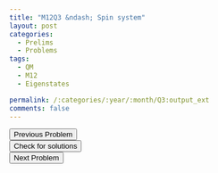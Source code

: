 ```yaml
---
title: "M12Q3 &ndash; Spin system"
layout: post
categories:
  - Prelims
  - Problems
tags:
  - QM
  - M12
  - Eigenstates

permalink: /:categories/:year/:month/Q3:output_ext
comments: false
---
```

<object data="2012M3Q.pdf" type="application/pdf" width="100%" height="500"></object>

<div class='navbar'>
	<div float='left'><button onclick="window.location='Q2.html'" >Previous Problem</button></div>
	<div float='center'><button onclick="window.location='https://princetonprelim.com/prelim/28/'">Check for solutions</button></div>
	<div float='right'><button onclick="window.location='T1.html'" > Next Problem</button></div>
</div>

